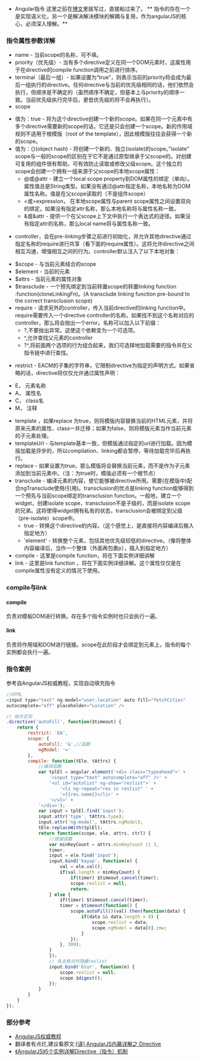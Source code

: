 * Angular指令
这里之前在[博文](http://yipeng.info/p/5728166902b77eca70929c83)里就写过，直接粘过来了。
** 指令的存在一个是实现语义化，另一个是解决解决模块的解耦与复用，作为angularJS的核心，必须深入理解。**
<!-- more -->

### 指令属性参数详解
*  name - 当前scope的名称，可不填。
*  priority（优先级）- 当有多个directive定义在同一个DOM元素时，这属性用于在directive的compile function调用之前进行排序。
*  terminal（最后一组）- 如果设置为”true”，则表示当前的priority将会成为最后一组执行的directive。任何directive与当前的优先级相同的话，他们依然会执行，但顺序是不确定的（虽然顺序不确定，但基本上与priority的顺序一致。当前优先级执行完毕后，更低优先级的将不会再执行）。
*  scope
 - 值为：true - 将为这个directive创建一个新的scope。如果在同一个元素中有多个directive需要新的scope的话，它还是只会创建一个scope。新的作用域规则不适用于根模版（root of the template），因此根模版往往会获得一个新的scope。
 - 值为：{}(object hash) - 将创建一个新的、独立(isolate)的scope。”isolate” scope与一般的scope的区别在于它不是通过原型继承于父scope的。对创建可复用的组件很有帮助，可有效防止读取或修改父级scope。这个独立的scope会创建一个拥有一组来源于父scope的本地scope属性：
    + @或@attr - 建立一个local scope property到DOM属性的绑定（单向）。属性值总是String类型。如果没有通过@attr指定名称，本地名称为DOM属性名称。值是在父scope读取的（不是组件scope）
    +  =或=expression， 在本地scope属性与parent scope属性之间设置双向的绑定。如果没有指定attr名称，那么本地名称将与属性名称一致。
    +  &或&attr - 提供一个在父scope上下文中执行一个表达式的途径。如果没有指定attr的名称，那么local name将与属性名称一致。
*  controller，会在pre-linking步骤之前进行初始化，并允许其他directive通过指定名称的require进行共享（看下面的require属性）。这将允许directive之间相互沟通，增强相互之间的行为。controller默认注入了以下本地对象：
  - $scope - 与当前元素结合的scope
  - $element - 当前的元素
  - $attrs - 当前元素的属性对象
  - $transclude - 一个预先绑定到当前转置scope的转置linking function :function(cloneLinkingFn)。(A  transclude linking function pre-bound to the correct transclusion scope)
  - require - 请求另外的controller，传入当前directive的linking function中。require需要传入一个directive controller的名称。如果找不到这个名称对应的controller，那么将会抛出一个error。名称可以加入以下前缀：
    + ?,不要抛出异常。这使这个依赖变为一个可选项。
    + ^,允许查找父元素的controller
    + ?^,将前面两个选项的行为组合起来，我们可选择地加载需要的指令并在父指令链中进行查找。
*  restrict - EACM的子集的字符串，它限制directive为指定的声明方式。如果省略的话，directive将仅仅允许通过属性声明：
 - E， 元素名称
 - A， 属性名
 - C， class名
 - M， 注释
*  template ，如果replace 为true，则将模版内容替换当前的HTML元素，并将原来元素的属性、class一并迁移；如果为false，则将模版元素当作当前元素的子元素处理。
*  templateUrl - 与template基本一致，但模版通过指定的url进行加载。因为模版加载是异步的，所以compilation、linking都会暂停，等待加载完毕后再执行。
*  replace - 如果设置为true，那么模版将会替换当前元素，而不是作为子元素添加到当前元素中。（注：为true时，模版必须有一个根节点）
*  transclude - 编译元素的内容，使它能够被directive所用。需要(在模版中)配合ngTransclude使用(引用)。transclusion的优点是linking function能够得到一个预先与当前scope绑定的transclusion function。一般地，建立一个widget，创建isolate scope，transclusion不是子级的，而是isolate scope的兄弟。这将使得widget拥有私有的状态，transclusion会被绑定到父级（pre-isolate）scope中。
   - true - 转换这个directive的内容。（这个感觉上，是直接将内容编译后搬入指定地方）
   - 'element' - 转换整个元素，包括其他优先级较低的directive。（像将整体内容编译后，当作一个整体（外面再包裹p），插入到指定地方）
*  compile - 这里是compile function，将在下面实例详细讲解
*  link - 这里是link function ，将在下面实例详细讲解。这个属性仅仅是在compile属性没有定义的情况下使用。

### compile与link
#### compile
负责对模板DOM进行转换。存在多个指令实例时也只会执行一遍。
#### link
负责将作用域和DOM进行链接。scope在此阶段才会绑定到元素上，指令的每个实例都会执行一遍。

### 指令案例
参考自AngularJS权威教程，实现自动填充指令

```javascript
//HTML
<input type="text" ng-model="user.location" auto-fill="fetchCities"
autocomplete="off" placeholder="Location" />

// 指令实现
.directive('autoFill', function($timeout) {
    return {
        restrict: 'EA',
        scope: {
            autoFill: '&',//函数
            ngModel: '='
        },
        compile: function(tEle, tAttrs) {
            //编译函数
            var tplEl = angular.element('<div class="typeahead">' +
                '<input type="text" autocomplete="off" />' +
                '<ul id="autolist" ng-show="reslist">' +
                    '<li ng-repeat="res in reslist" ' +
                    '>{{res.name}}</li>' +
                '</ul>' +
            '</div>');
            var input = tplEl.find('input');
            input.attr('type', tAttrs.type);
            input.attr('ng-model', tAttrs.ngModel);
            tEle.replaceWith(tplEl);
            return function(scope, ele, attrs, ctrl) {
                //链接函数
                var minKeyCount = attrs.minKeyCount || 3,
                timer,
                input = ele.find('input');
                input.bind('keyup', function(e) {
                    val = ele.val();
                    if(val.length < minKeyCount) {
                        if(timer) $timeout.cancel(timer);
                        scope.reslist = null;
                        return;
                } else {
                    if(timer) $timeout.cancel(timer);
                    timer = $timeout(function() {
                        scope.autoFill()(val).then(function(data) {
                            if(data && data.length > 0) {
                                scope.reslist = data;
                                scope.ngModel = data[0].zmw;
                            }
                        });
                    }, 300);
                }
                });
                // 失去焦点时隐藏reslist
                input.bind('blur', function(e) {
                    scope.reslist = null;
                    scope.$digest();
                });
            }
        }
    }
});
```

### 部分参考
* [AngularJS权威教程](https://book.douban.com/subject/25945442/)
* 翻译者有点烂,建议看原文:[[译] AngularJS内幕详解之 Directive](http://www.w3ctech.com/topic/1612)
* [《AngularJS》5个实例详解Directive（指令）机制](http://damoqiongqiu.iteye.com/blog/1917971)
